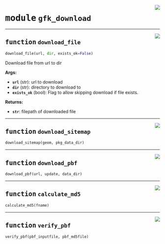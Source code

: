 <!-- markdownlint-disable -->

<a href="https://github.com/pypsa-meets-earth/earth-osm/blob/main/earth_osm/gfk_download.py#L0"><img align="right" style="float:right;" src="https://img.shields.io/badge/-source-cccccc?style=flat-square"></a>

# <kbd>module</kbd> `gfk_download`





---

<a href="https://github.com/pypsa-meets-earth/earth-osm/blob/main/earth_osm/gfk_download.py#L28"><img align="right" style="float:right;" src="https://img.shields.io/badge/-source-cccccc?style=flat-square"></a>

## <kbd>function</kbd> `download_file`

```python
download_file(url, dir, exists_ok=False)
```

Download file from url to dir 



**Args:**
 
 - <b>`url`</b> (str):  url to download 
 - <b>`dir`</b> (str):  directory to download to 
 - <b>`exists_ok`</b> (bool):  Flag to allow skipping download if file exists. 



**Returns:**
 
 - <b>`str`</b>:  filepath of downloaded file 


---

<a href="https://github.com/pypsa-meets-earth/earth-osm/blob/main/earth_osm/gfk_download.py#L63"><img align="right" style="float:right;" src="https://img.shields.io/badge/-source-cccccc?style=flat-square"></a>

## <kbd>function</kbd> `download_sitemap`

```python
download_sitemap(geom, pkg_data_dir)
```






---

<a href="https://github.com/pypsa-meets-earth/earth-osm/blob/main/earth_osm/gfk_download.py#L73"><img align="right" style="float:right;" src="https://img.shields.io/badge/-source-cccccc?style=flat-square"></a>

## <kbd>function</kbd> `download_pbf`

```python
download_pbf(url, update, data_dir)
```






---

<a href="https://github.com/pypsa-meets-earth/earth-osm/blob/main/earth_osm/gfk_download.py#L97"><img align="right" style="float:right;" src="https://img.shields.io/badge/-source-cccccc?style=flat-square"></a>

## <kbd>function</kbd> `calculate_md5`

```python
calculate_md5(fname)
```






---

<a href="https://github.com/pypsa-meets-earth/earth-osm/blob/main/earth_osm/gfk_download.py#L104"><img align="right" style="float:right;" src="https://img.shields.io/badge/-source-cccccc?style=flat-square"></a>

## <kbd>function</kbd> `verify_pbf`

```python
verify_pbf(pbf_inputfile, pbf_md5file)
```






